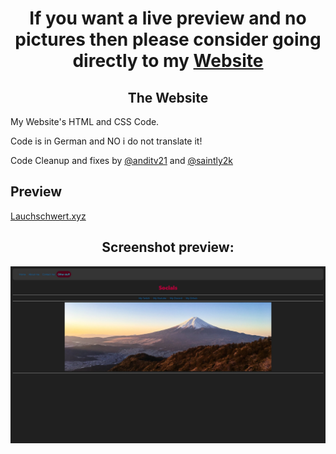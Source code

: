 <h1 align="center">If you want a live preview and no pictures then please consider going directly to my <a href="https://lauchschwert.xyz">Website</a></h1>
<h2 align=center> The Website</h1>
My Website's HTML and CSS Code.

Code is in German and NO i do not translate it!

Code Cleanup and fixes by [@anditv21](https://github.com/anditv21) and [@saintly2k](https://github.com/saintly2k)

## Preview

<a href="https://lauchschwert.xyz" target="_blank">Lauchschwert.xyz</a>
<h2 align=center>Screenshot preview:</h2>
<img src="/assets/img/img_preview.jpg">
